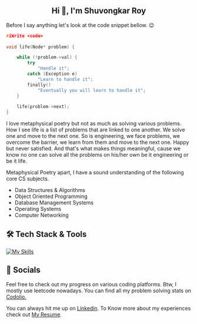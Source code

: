 <h2 align="center">Hi 👋, I'm Shuvongkar Roy</h1>
<p align="left">Before I say anything let's look at the code snippet bellow. 😉

```C++
#iWrite <code> 
 
void life(Node* problem) {

    while (!problem->val) {
        try 
            "Handle it";
        catch (Exception e) 
            "Learn to handle it";
        finally() 
            "Eventually you will learn to handle it";
    }
    
    life(problem->next);
}
```

<p align="left"> I love metaphysical poetry but not as much as solving various problems. How I see life is a list of problems that are linked to one another. We solve one and move to the next one. So is engineering, we face problems, we overcome the barrier, we learn from them and move to the next one. Happy but never satisfied. And that's what makes things meaningful, cause we know no one can solve all the problems on his/her own be it engineering or be it life.

Metaphysical Poetry apart, I have a sound understanding of the following core CS subjects.
- Data Structures & Algorithms
- Object Oriented Programming
- Database Management Systems
- Operating Systems
- Computer Networking

## 🛠 Tech Stack & Tools

[![My Skills](https://skillicons.dev/icons?i=spring,nodejs,dotnet,react,redux,java,js,ts,cs,py,c,cpp,maven,npm,appwrite,firebase,mongodb,mysql,postgres,vite,html,css,bootstrap,tailwind,docker,git,github,visualstudio,vscode,idea,eclipse,postman,linux,ubuntu&theme=light&perline=15)]()

## 👨 Socials
Feel free to check out my progress on various coding platforms. Btw, I mostly use leetcode nowadays. You can find all my problem solving stats on  [Codolio.](https://codolio.com/profile/shitu)

You can always hit me up on [Linkedin](https://www.linkedin.com/in/shitu13/). To Know more about my experiences check out [My Resume](https://drive.google.com/file/d/1WylVCA7bTrjlDCUdfAVbfiyny8zWJ0rM/view?usp=sharing).
